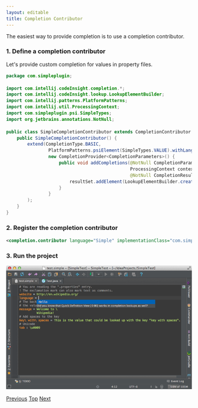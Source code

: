 ```yaml
---
layout: editable
title: Completion Contributor
---
```



The easiest way to provide completion is to use a completion contributor.

### 1. Define a completion contributor

Let's provide custom completion for values in property files.

```java
package com.simpleplugin;

import com.intellij.codeInsight.completion.*;
import com.intellij.codeInsight.lookup.LookupElementBuilder;
import com.intellij.patterns.PlatformPatterns;
import com.intellij.util.ProcessingContext;
import com.simpleplugin.psi.SimpleTypes;
import org.jetbrains.annotations.NotNull;

public class SimpleCompletionContributor extends CompletionContributor {
    public SimpleCompletionContributor() {
        extend(CompletionType.BASIC,
                PlatformPatterns.psiElement(SimpleTypes.VALUE).withLanguage(SimpleLanguage.INSTANCE),
                new CompletionProvider<CompletionParameters>() {
                    public void addCompletions(@NotNull CompletionParameters parameters,
                                               ProcessingContext context,
                                               @NotNull CompletionResultSet resultSet) {
                        resultSet.addElement(LookupElementBuilder.create("Hello"));
                    }
                }
        );
    }
}
```

### 2. Register the completion contributor

```xml
<completion.contributor language="Simple" implementationClass="com.simpleplugin.SimpleCompletionContributor"/>
```

### 3. Run the project

![Completion](img/completion.png)

[Previous](line_marker_provider.html)
[Top](cls_tutorial.html)
[Next](reference_contributor.html)



